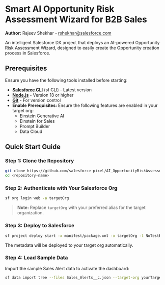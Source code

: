 # Smart AI Opportunity Risk Assessment Wizard for B2B Sales

**Author:** Rajeev Shekhar - rshekhar@salesforce.com

An intelligent Salesforce DX project that deploys an AI-powered Opportunity Risk Assessment Wizard, designed to easily create the Opportunity creation process in Salesforce.

## Prerequisites

Ensure you have the following tools installed before starting:

- **[Salesforce CLI](https://developer.salesforce.com/tools/sfdxcli)** (sf CLI) - Latest version
- **[Node.js](https://nodejs.org/)** - Version 18 or higher
- **[Git](https://git-scm.com/)** - For version control
- **Enable Prerequisites:** Ensure the following features are enabled in your target org:
   - Einstein Generative AI
   - Einstein for Sales
   - Prompt Builder
   - Data Cloud

## Quick Start Guide

### Step 1: Clone the Repository

```bash
git clone https://github.com/salesforce-pixel/AI_OpportunityRiskAssessmentWizard.git
cd <repository-name>
```

### Step 2: Authenticate with Your Salesforce Org

```bash
sf org login web -a targetOrg
```

> **Note:** Replace `targetOrg` with your preferred alias for the target organization.

### Step 3: Deploy to Salesforce

```bash
sf project deploy start -x manifest/package.xml -o targetOrg -l NoTestRun
```

The metadata will be deployed to your target org automatically.

### Step 4: Load Sample Data

Import the sample Sales Alert data to activate the dashboard:

```bash
sf data import tree --files Sales_Alerts__c.json --target-org yourTargetOrg 
```